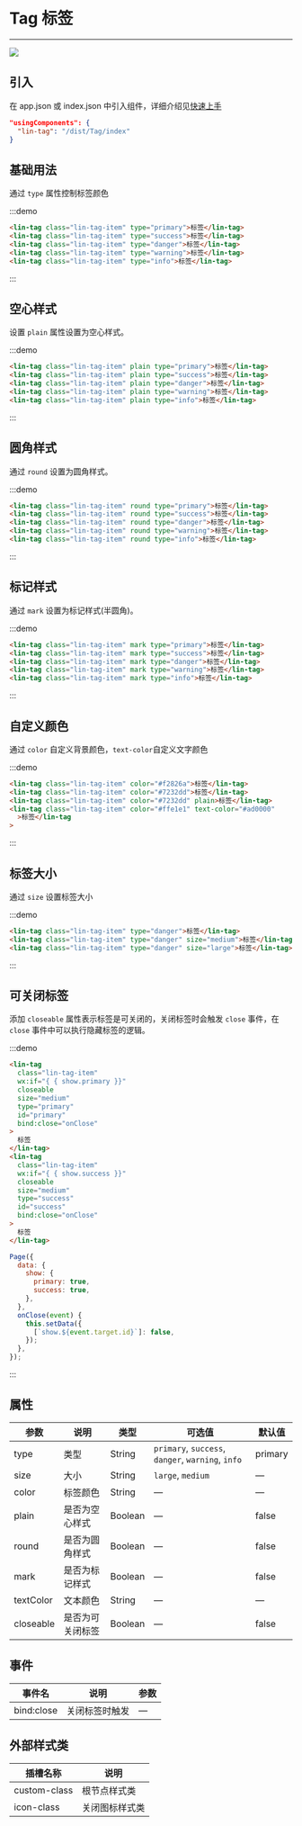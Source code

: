 # Tag 标签

---

 <div class="demo-outer-container">
     <div class="demo-inner-container">
        <div class="demo-content">
            <img class="demo-image" src='../../componentImage/tag.png' />
        </div>
     </div>
 </div>

## 引入

在 app.json 或 index.json 中引入组件，详细介绍见[快速上手](/#/start)

```json
"usingComponents": {
  "lin-tag": "/dist/Tag/index"
}
```

## 基础用法

通过 `type` 属性控制标签颜色

:::demo

```html
<lin-tag class="lin-tag-item" type="primary">标签</lin-tag>
<lin-tag class="lin-tag-item" type="success">标签</lin-tag>
<lin-tag class="lin-tag-item" type="danger">标签</lin-tag>
<lin-tag class="lin-tag-item" type="warning">标签</lin-tag>
<lin-tag class="lin-tag-item" type="info">标签</lin-tag>
```

:::

## 空心样式

设置 `plain` 属性设置为空心样式。

:::demo

```html
<lin-tag class="lin-tag-item" plain type="primary">标签</lin-tag>
<lin-tag class="lin-tag-item" plain type="success">标签</lin-tag>
<lin-tag class="lin-tag-item" plain type="danger">标签</lin-tag>
<lin-tag class="lin-tag-item" plain type="warning">标签</lin-tag>
<lin-tag class="lin-tag-item" plain type="info">标签</lin-tag>
```

:::

## 圆角样式

通过 `round` 设置为圆角样式。

:::demo

```html
<lin-tag class="lin-tag-item" round type="primary">标签</lin-tag>
<lin-tag class="lin-tag-item" round type="success">标签</lin-tag>
<lin-tag class="lin-tag-item" round type="danger">标签</lin-tag>
<lin-tag class="lin-tag-item" round type="warning">标签</lin-tag>
<lin-tag class="lin-tag-item" round type="info">标签</lin-tag>
```

:::

## 标记样式

通过 `mark` 设置为标记样式(半圆角)。

:::demo

```html
<lin-tag class="lin-tag-item" mark type="primary">标签</lin-tag>
<lin-tag class="lin-tag-item" mark type="success">标签</lin-tag>
<lin-tag class="lin-tag-item" mark type="danger">标签</lin-tag>
<lin-tag class="lin-tag-item" mark type="warning">标签</lin-tag>
<lin-tag class="lin-tag-item" mark type="info">标签</lin-tag>
```

:::

## 自定义颜色

通过 `color` 自定义背景颜色，`text-color`自定义文字颜色

:::demo

```html
<lin-tag class="lin-tag-item" color="#f2826a">标签</lin-tag>
<lin-tag class="lin-tag-item" color="#7232dd">标签</lin-tag>
<lin-tag class="lin-tag-item" color="#7232dd" plain>标签</lin-tag>
<lin-tag class="lin-tag-item" color="#ffe1e1" text-color="#ad0000"
  >标签</lin-tag
>
```

:::

## 标签大小

通过 `size` 设置标签大小

:::demo

```html
<lin-tag class="lin-tag-item" type="danger">标签</lin-tag>
<lin-tag class="lin-tag-item" type="danger" size="medium">标签</lin-tag>
<lin-tag class="lin-tag-item" type="danger" size="large">标签</lin-tag>
```

:::

## 可关闭标签

添加 `closeable` 属性表示标签是可关闭的，关闭标签时会触发 `close` 事件，在 `close` 事件中可以执行隐藏标签的逻辑。

:::demo

```html
<lin-tag
  class="lin-tag-item"
  wx:if="{ { show.primary }}"
  closeable
  size="medium"
  type="primary"
  id="primary"
  bind:close="onClose"
>
  标签
</lin-tag>
<lin-tag
  class="lin-tag-item"
  wx:if="{ { show.success }}"
  closeable
  size="medium"
  type="success"
  id="success"
  bind:close="onClose"
>
  标签
</lin-tag>
```

```javascript
Page({
  data: {
    show: {
      primary: true,
      success: true,
    },
  },
  onClose(event) {
    this.setData({
      [`show.${event.target.id}`]: false,
    });
  },
});
```

:::

## 属性

| 参数      | 说明             | 类型    | 可选值                                            | 默认值  |
| --------- | ---------------- | ------- | ------------------------------------------------- | ------- |
| type      | 类型             | String  | `primary`, `success`, `danger`, `warning`, `info` | primary |
| size      | 大小             | String  | `large`, `medium`                                 | —       |
| color     | 标签颜色         | String  | —                                                 | —       |
| plain     | 是否为空心样式   | Boolean | —                                                 | false   |
| round     | 是否为圆角样式   | Boolean | —                                                 | false   |
| mark      | 是否为标记样式   | Boolean | —                                                 | false   |
| textColor | 文本颜色         | String  | —                                                 | —       |
| closeable | 是否为可关闭标签 | Boolean | —                                                 | false   |

## 事件

| 事件名     | 说明           | 参数 |
| ---------- | -------------- | ---- |
| bind:close | 关闭标签时触发 | —    |

## 外部样式类

| 插槽名称     | 说明           |
| ------------ | -------------- |
| custom-class | 根节点样式类   |
| icon-class   | 关闭图标样式类 |

